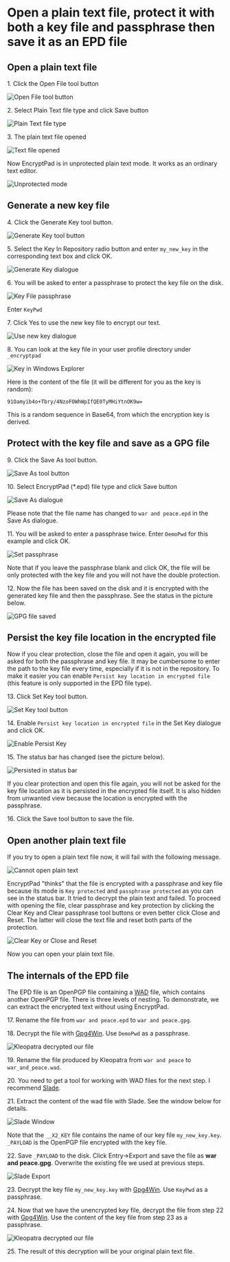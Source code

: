 # Open a plain text file, protect it with both a key file and passphrase then save it as an EPD file

## Open a plain text file

1\. Click the Open File tool button

![Open File tool button](images/open_text_file.png)

2\. Select Plain Text file type and click Save button

![Plain Text file type](images/open_file_dialog_text_file.png)

3\. The plain text file opened

![Text file opened](images/text_file_opened.png)

Now EncryptPad is in unprotected plain text mode. It works as an ordinary text editor.

![Unprotected mode](images/unprotected_status.png)

## Generate a new key file

4\. Click the Generate Key tool button.

![Generate Key tool button](images/generate_key_tool_button.png)

5\. Select the Key In Repository radio button and enter `my_new_key` in the corresponding text box and click OK.

![Generate Key dialogue](images/generate_key_dialog.png)

6\. You will be asked to enter a passphrase to protect the key file on the disk.

![Key File passphrase](images/set_passphrase_for_key.png)

Enter `KeyPwd`

7\. Click Yes to use the new key file to encrypt our text.

![Use new key dialogue](images/use_new_key_dialog.png)

8\. You can look at the key file in your user profile directory under `_encryptpad`

![Key in Windows Explorer](images/key_in_explorer.png)

Here is the content of the file (it will be different for you as the key is random):<br/> 

`91Oamyib4o+Tbry/4NzoFOWhWpIfQE0TyMHiYtnOK9w=`

This is a random sequence in Base64, from which the encryption key is derived.

## Protect with the key file and save as a GPG file

9\. Click the Save As tool button.

![Save As tool button](images/save_as_tool_button.png)

10\. Select EncryptPad (\*.epd) file type and click Save button

![Save As dialogue](images/select_epd_in_save_as.png)

Please note that the file name has changed to `war and peace.epd` in the Save As dialogue.

11\. You will be asked to enter a passphrase twice. Enter `DemoPwd` for this example and click OK.

![Set passphrase](images/set_passphrase.png)

Note that if you leave the passphrase blank and click OK, the file will be only protected with the key file and you will not have the double protection. 

12\. Now the file has been saved on the disk and it is encrypted with the generated key file and then the passphrase. See the status in the picture below.

![GPG file saved](images/double_protection_status.png)

## Persist the key file location in the encrypted file

Now if you clear protection, close the file and open it again, you will be asked for both the passphrase and key file. It may be cumbersome to enter the path to the key file every time, especially if it is not in the repository. To make it easier you can enable `Persist key location in encrypted file` (this feature is only supported in the EPD file type).

13\. Click Set Key tool button.

![Set Key tool button](images/set_key_tool_button.png)

14\. Enable `Persist key location in encrypted file` in the Set Key dialogue and click OK.

![Enable Persist Key](images/enable_persist_key.png)

15\. The status bar has changed (see the picture below).

![Persisted in status bar](images/persisted_in_status_bar.png)

If you clear protection and open this file again, you will not be asked for the key file location as it is persisted in the encrypted file itself. It is also hidden from unwanted view because the location is encrypted with the passphrase.

16\. Click the Save tool button to save the file.

## Open another plain text file

If you try to open a plain text file now, it will fail with the following message.

![Cannot open plain text](images/open_another_plain_text.png)

EncryptPad "thinks" that the file is encrypted with a passphrase and key file because its mode is `Key protected` and `passphrase protected` as you can see in the status bar. It tried to decrypt the plain text and failed. To proceed with opening the file, clear passphrase and key protection by clicking the Clear Key and Clear passphrase tool buttons or even better click Close and Reset. The latter will close the text file and reset both parts of the protection.

![Clear Key or Close and Reset](images/clear_key_and_pwd_or_close_and_reset.png)

Now you can open your plain text file.

## The internals of the EPD file

The EPD file is an OpenPGP file containing a [WAD](https://en.wikipedia.org/wiki/Doom_WAD) file, which contains another OpenPGP file. There is three levels of nesting. To demonstrate, we can extract the encrypted text without using EncryptPad.

17\. Rename the file from `war and peace.epd` to `war and peace.gpg`.

18\. Decrypt the file with [Gpg4Win](https://www.gpg4win.org/). Use `DemoPwd` as a passphrase.

![Kleopatra decrypted our file](images/kleopatra_decrypted.png)

19\. Rename the file produced by Kleopatra from `war and peace` to `war_and_peace.wad`.

20\. You need to get a tool for working with WAD files for the next step. I recommend [Slade](https://github.com/sirjuddington/SLADE).

21\. Extract the content of the wad file with Slade. See the window below for details.

![Slade Window](images/slade_window.png)

Note that the `__X2_KEY` file contains the name of our key file `my_new_key.key`. `_PAYLOAD` is the OpenPGP file encrypted with the key file. 

22\. Save `_PAYLOAD` to the disk. Click Entry->Export and save the file as **war and peace.gpg**. Overwrite the existing file we used at previous steps.

![Slade Export](images/slade_export.png)

23\. Decrypt the key file `my_new_key.key` with [Gpg4Win](https://www.gpg4win.org/). Use `KeyPwd` as a passphrase.

24\. Now that we have the unencrypted key file, decrypt the file from step 22 with [Gpg4Win](https://www.gpg4win.org/). Use the content of the key file from step 23 as a passphrase.

![Kleopatra decrypted our file](images/kleopatra_decrypted.png)

25\. The result of this decryption will be your original plain text file.